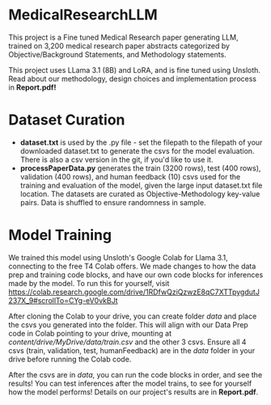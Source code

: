 # MedicalResearchLLM
This project is a Fine tuned Medical Research paper generating LLM, trained on 3,200 medical research paper abstracts categorized by Objective/Background Statements, and Methodology statements. 

This project uses LLama 3.1 (8B) and LoRA, and is fine tuned using Unsloth. Read about our methodology, design choices and implementation process in **Report.pdf!**

# Dataset Curation
* **dataset.txt** is used by the .py file - set the filepath to the filepath of your downloaded dataset.txt to generate the csvs for the model evaluation. There is also a csv version in the git, if you'd like to use it.
* **processPaperData.py** generates the train (3200 rows), test (400 rows), validation (400 rows), and human feedback (10) csvs used for the training and evaluation of the model, given the large input dataset.txt file location. The datasets are curated as Objective-Methodology key-value pairs. Data is shuffled to ensure randomness in sample.

# Model Training
We trained this model using Unsloth's Google Colab for Llama 3.1, connecting to the free T4 Colab offers. We made changes to how the data prep and training code blocks, and have our own code blocks for inferences made by the model. To run this for yourself, visit https://colab.research.google.com/drive/1RDfwQziQzwzE8qC7XTTpygdutJ237X_9#scrollTo=CYg-eV0vkBJt

After cloning the Colab to your drive, you can create folder *data* and place the csvs you generated into the folder. This will align with our Data Prep code in Colab pointing to your drive, mounting at *content/drive/MyDrive/data/train.csv* and the other 3 csvs. Ensure all 4 csvs (train, validation, test, humanFeedback) are in the *data* folder in your drive before running the Colab code. 

After the csvs are in *data*, you can run the code blocks in order, and see the results! You can test inferences after the model trains, to see for yourself how the model performs! Details on our project's results are in **Report.pdf**.
